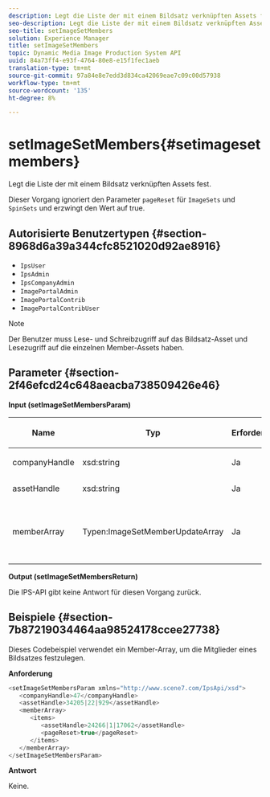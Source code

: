 ```yaml
---
description: Legt die Liste der mit einem Bildsatz verknüpften Assets fest.
seo-description: Legt die Liste der mit einem Bildsatz verknüpften Assets fest.
seo-title: setImageSetMembers
solution: Experience Manager
title: setImageSetMembers
topic: Dynamic Media Image Production System API
uuid: 84a73ff4-e93f-4764-80e8-e15f1fec1aeb
translation-type: tm+mt
source-git-commit: 97a84e8e7edd3d834ca42069eae7c09c00d57938
workflow-type: tm+mt
source-wordcount: '135'
ht-degree: 8%

---
```



# setImageSetMembers{#setimagesetmembers}

Legt die Liste der mit einem Bildsatz verknüpften Assets fest.

Dieser Vorgang ignoriert den Parameter `pageReset` für `ImageSets` und `SpinSets` und erzwingt den Wert auf true.

## Autorisierte Benutzertypen {#section-8968d6a39a344cfc8521020d92ae8916}

* `IpsUser`
* `IpsAdmin`
* `IpsCompanyAdmin`
* `ImagePortalAdmin`
* `ImagePortalContrib`
* `ImagePortalContribUser`

>[!NOTE]
>
>Der Benutzer muss Lese- und Schreibzugriff auf das Bildsatz-Asset und Lesezugriff auf die einzelnen Member-Assets haben.

## Parameter {#section-2f46efcd24c648aeacba738509426e46}

**Input (setImageSetMembersParam)**

<table id="table_0CBBB65BCEFD4125A4069A080DFC873A"> 
 <thead> 
  <tr> 
   <th colname="col1" class="entry"> <p>Name </p> </th> 
   <th colname="col2" class="entry"> <p>Typ </p> </th> 
   <th colname="col3" class="entry"> <p>Erforderlich </p> </th> 
   <th colname="col4" class="entry"> <p>Beschreibung </p> </th> 
  </tr> 
 </thead>
 <tbody> 
  <tr> 
   <td colname="col1"> <p><span class="codeph"> <span class="varname"> companyHandle</span> </span> </p> </td> 
   <td colname="col2"> <p><span class="codeph"> xsd:string</span> </p> </td> 
   <td colname="col3"> <p>Ja </p> </td> 
   <td colname="col4"> <p>Firma Handle. </p> </td> 
  </tr> 
  <tr> 
   <td colname="col1"> <span class="codeph"> <span class="varname"> assetHandle</span> </span> </td> 
   <td colname="col2"> <span class="codeph"> xsd:string</span> </td> 
   <td colname="col3"> Ja </td> 
   <td colname="col4"> Bildsatz-Handle. </td> 
  </tr> 
  <tr> 
   <td colname="col1"> <span class="codeph"> <span class="varname"> memberArray</span> </span> </td> 
   <td colname="col2"> <span class="codeph"> Typen:ImageSetMemberUpdateArray</span> </td> 
   <td colname="col3"> Ja </td> 
   <td colname="col4"> Array von Asset-Mitgliedern, die zum Bildsatz gehören. </td> 
  </tr> 
 </tbody> 
</table>

**Output (setImageSetMembersReturn)**

Die IPS-API gibt keine Antwort für diesen Vorgang zurück.

## Beispiele {#section-7b87219034464aa98524178ccee27738}

Dieses Codebeispiel verwendet ein Member-Array, um die Mitglieder eines Bildsatzes festzulegen.

**Anforderung**

```java
<setImageSetMembersParam xmlns="http://www.scene7.com/IpsApi/xsd">
   <companyHandle>47</companyHandle>
   <assetHandle>34205|22|929</assetHandle>
   <memberArray>
      <items>
         <assetHandle>24266|1|17062</assetHandle>
         <pageReset>true</pageReset>
      </items>
   </memberArray>
</setImageSetMembersParam>
```

**Antwort**

Keine.
